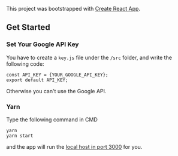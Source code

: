 This project was bootstrapped with [Create React App](https://github.com/facebook/create-react-app).

## Get Started

### Set Your Google API Key

You have to create a `key.js` file under the `/src` folder, and write the following code:

```
const API_KEY = {YOUR_GOOGLE_API_KEY};
export default API_KEY;
```

Otherwise you can't use the Google API.

### Yarn

Type the following command in CMD

```
yarn
yarn start
```

and the app will run the [local host in port 3000](http://localhost:3000) for you.
